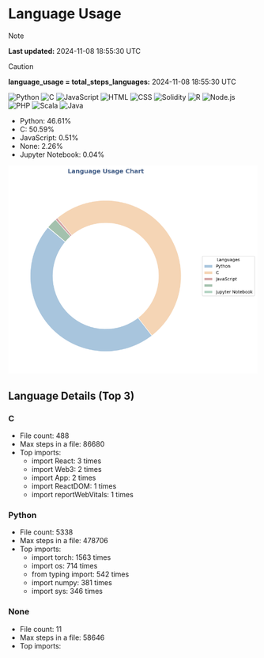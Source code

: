 # Language Usage

>[!NOTE]
> **Last updated:** 2024-11-08 18:55:30 UTC

>[!CAUTION]
> **language_usage = total_steps_languages:** 2024-11-08 18:55:30 UTC
>
>![Python](https://img.shields.io/badge/Language-Python-blue)
>![C](https://img.shields.io/badge/Language-C-lightgrey)
>![JavaScript](https://img.shields.io/badge/Language-JavaScript-yellow)
>![HTML](https://img.shields.io/badge/Language-HTML-orange)
>![CSS](https://img.shields.io/badge/Language-CSS-blueviolet)
>![Solidity](https://img.shields.io/badge/Language-Solidity-gray)
![R](https://img.shields.io/badge/Language-R-lightblue)
![Node.js](https://img.shields.io/badge/Language-Node.js-green)
![PHP](https://img.shields.io/badge/Language-PHP-purple)
![Scala](https://img.shields.io/badge/Language-Scala-red)
![Java](https://img.shields.io/badge/Language-Java-orange)
- Python: 46.61%
- C: 50.59%
- JavaScript: 0.51%
- None: 2.26%
- Jupyter Notebook: 0.04%

![Language Usage Chart](language_usage.png)

## Language Details (Top 3)

### C
- File count: 488
- Max steps in a file: 86680
- Top imports:
  - import React: 3 times
  - import Web3: 2 times
  - import App: 2 times
  - import ReactDOM: 1 times
  - import reportWebVitals: 1 times

### Python
- File count: 5338
- Max steps in a file: 478706
- Top imports:
  - import torch: 1563 times
  - import os: 714 times
  - from typing import: 542 times
  - import numpy: 381 times
  - import sys: 346 times

### None
- File count: 11
- Max steps in a file: 58646
- Top imports:
